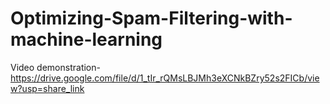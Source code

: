 # Optimizing-Spam-Filtering-with-machine-learning

Video demonstration-https://drive.google.com/file/d/1_tIr_rQMsLBJMh3eXCNkBZry52s2FICb/view?usp=share_link
